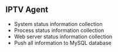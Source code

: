 ## IPTV Agent

* System status information collection
* Process status information collection
* Web server status information collection
* Push all information to MySQL database
